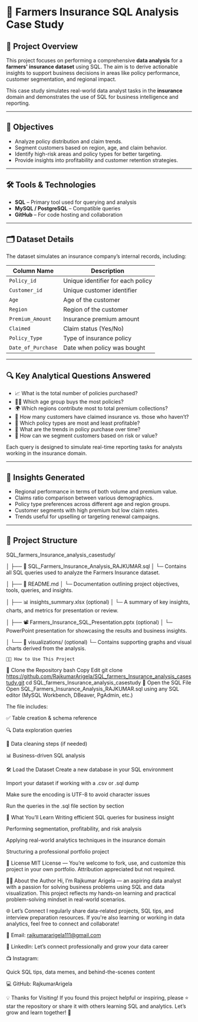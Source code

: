 # 🧾 Farmers Insurance SQL Analysis Case Study

## 📌 Project Overview
This project focuses on performing a comprehensive **data analysis** for a **farmers' insurance dataset** using SQL. The aim is to derive actionable insights to support business decisions in areas like policy performance, customer segmentation, and regional impact.

This case study simulates real-world data analyst tasks in the **insurance** domain and demonstrates the use of SQL for business intelligence and reporting.

---

## 🎯 Objectives
- Analyze policy distribution and claim trends.
- Segment customers based on region, age, and claim behavior.
- Identify high-risk areas and policy types for better targeting.
- Provide insights into profitability and customer retention strategies.

---

## 🛠️ Tools & Technologies
- **SQL** – Primary tool used for querying and analysis
- **MySQL / PostgreSQL** – Compatible queries
- **GitHub** – For code hosting and collaboration

---

## 🗂️ Dataset Details
The dataset simulates an insurance company’s internal records, including:

| Column Name         | Description                            |
|---------------------|----------------------------------------|
| `Policy_id`         | Unique identifier for each policy      |
| `Customer_id`       | Unique customer identifier             |
| `Age`               | Age of the customer                    |
| `Region`            | Region of the customer                 |
| `Premium_Amount`    | Insurance premium amount               |
| `Claimed`           | Claim status (Yes/No)                  |
| `Policy_Type`       | Type of insurance policy               |
| `Date_of_Purchase`  | Date when policy was bought            |

---

## 🔍 Key Analytical Questions Answered

- 📈 What is the total number of policies purchased?
- 🧑‍🌾 Which age group buys the most policies?
- 🌍 Which regions contribute most to total premium collections?
- 💸 How many customers have claimed insurance vs. those who haven’t?
- 🚩 Which policy types are most and least profitable?
- 📆 What are the trends in policy purchase over time?
- 🎯 How can we segment customers based on risk or value?

Each query is designed to simulate real-time reporting tasks for analysts working in the insurance domain.

---

## 🧠 Insights Generated

- Regional performance in terms of both volume and premium value.
- Claims ratio comparison between various demographics.
- Policy type preferences across different age and region groups.
- Customer segments with high premium but low claim rates.
- Trends useful for upselling or targeting renewal campaigns.

---

## 📁 Project Structure
SQL_farmers_Insurance_analysis_casestudy/

│
├── 📄 SQL_Farmers_Insurance_Analysis_RAJKUMAR.sql
│   └─ Contains all SQL queries used to analyze the Farmers Insurance dataset.


│
├── 📄 README.md
│   └─ Documentation outlining project objectives, tools, queries, and insights.


│
├── 📊 insights_summary.xlsx (optional)
│   └─ A summary of key insights, charts, and metrics for presentation or review.


│
├── 📽️ Farmers_Insurance_SQL_Presentation.pptx (optional)
│   └─ PowerPoint presentation for showcasing the results and business insights.


│
└── 📁 visualizations/ (optional)
    └─ Contains supporting graphs and visual charts derived from the analysis.

    🧑‍💻 How to Use This Project
🔁 Clone the Repository
bash
Copy
Edit
git clone https://github.com/RajkumarArigela/SQL_farmers_Insurance_analysis_casestudy.git
cd SQL_farmers_Insurance_analysis_casestudy
📂 Open the SQL File
Open SQL_Farmers_Insurance_Analysis_RAJKUMAR.sql using any SQL editor (MySQL Workbench, DBeaver, PgAdmin, etc.)

The file includes:

✅ Table creation & schema reference

🔍 Data exploration queries

🧹 Data cleaning steps (if needed)

📊 Business-driven SQL analysis

🛠️ Load the Dataset
Create a new database in your SQL environment

Import your dataset if working with a .csv or .sql dump

Make sure the encoding is UTF-8 to avoid character issues

Run the queries in the .sql file section by section

🎯 What You’ll Learn
Writing efficient SQL queries for business insight

Performing segmentation, profitability, and risk analysis

Applying real-world analytics techniques in the insurance domain

Structuring a professional portfolio project

🪪 License
MIT License — You’re welcome to fork, use, and customize this project in your own portfolio. Attribution appreciated but not required.

👨‍💻 About the Author
Hi, I’m Rajkumar Arigela — an aspiring data analyst with a passion for solving business problems using SQL and data visualization.
This project reflects my hands-on learning and practical problem-solving mindset in real-world scenarios.

🌐 Let’s Connect
I regularly share data-related projects, SQL tips, and interview preparation resources.
If you're also learning or working in data analytics, feel free to connect and collaborate!

📧 Email: rajkumararigela111@gmail.com

💼 LinkedIn: 
Let’s connect professionally and grow your data career

📺 Instagram: 

Quick SQL tips, data memes, and behind-the-scenes content

💻 GitHub: RajkumarArigela

💡 Thanks for Visiting!
If you found this project helpful or inspiring, please ⭐ star the repository or share it with others learning SQL and analytics.
Let’s grow and learn together! 🚀





